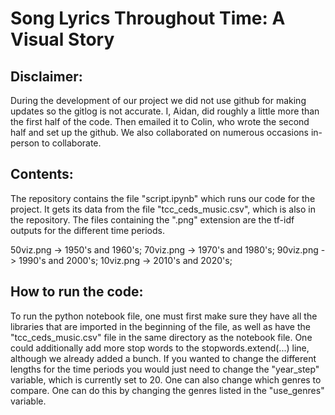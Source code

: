 # Song Lyrics Throughout Time: A Visual Story

## Disclaimer:
During the development of our project we did not use github for making updates so the
gitlog is not accurate. I, Aidan, did roughly a little more than the first half of the code.
Then emailed it to Colin, who wrote the second half and set up the github. We also collaborated 
on numerous occasions in-person to collaborate.

## Contents:
The repository contains the file "script.ipynb" which runs our code for the project.
It gets its data from the file "tcc_ceds_music.csv", which is also in the repository. 
The files containing the ".png" extension are the tf-idf outputs for the different time 
periods.

50viz.png -> 1950's and 1960's;
70viz.png -> 1970's and 1980's;
90viz.png -> 1990's and 2000's;
10viz.png -> 2010's and 2020's;

## How to run the code:
To run the python notebook file, one must first make sure they have all the libraries that
are imported in the beginning of the file, as well as have the "tcc_ceds_music.csv" file in the 
same directory as the notebook file. One could additionally add more stop words to the stopwords.extend(...)
line, although we already added a bunch. If you wanted to change the different lengths for the time 
periods you would just need to change the "year_step" variable, which is currently set to 20. One can 
also change which genres to compare. One can do this by changing the genres listed in the "use_genres"
variable. 
